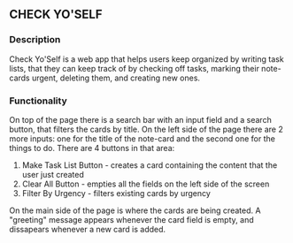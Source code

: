 ## CHECK YO'SELF 

### Description

Check Yo'Self is a web app that helps users keep organized by writing task lists, that they can keep track of by checking off tasks, marking their note-cards urgent, deleting them, and creating new ones.

### Functionality

On top of the page there is a search bar with an input field and a search button, that filters the cards by title.
On the left side of the page there are 2 more inputs: one for the title of the note-card and the second one for the things to do. There are 4 buttons in that area:

1. Make Task List Button - creates a card containing the content that the user just created
2. Clear All Button - empties all the fields on the left side of the screen
3. Filter By Urgency - filters existing cards by urgency

On the main side of the page is where the cards are being created. A "greeting" message appears whenever the card field is empty, and dissapears whenever a new card is added.

